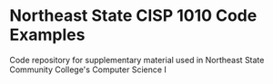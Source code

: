# Northeast State CISP 1010 Code Examples
Code repository for supplementary material used in Northeast State Community College's Computer Science I 
